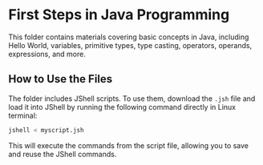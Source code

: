 # First Steps in Java Programming
This folder contains materials covering basic concepts in Java, including Hello World, variables, primitive types, type casting, operators, operands, expressions, and more.

## How to Use the Files
The folder includes JShell scripts. To use them, download the `.jsh` file and load it into JShell by running the following command directly in Linux terminal:
```bash
jshell < myscript.jsh
```
This will execute the commands from the script file, allowing you to save and reuse the JShell commands.
